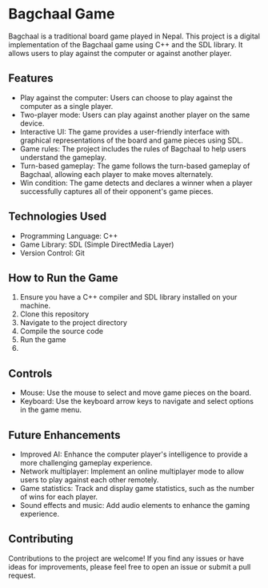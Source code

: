 # Bagchaal Game

Bagchaal is a traditional board game played in Nepal. This project is a digital implementation of the Bagchaal game using C++ and the SDL library. It allows users to play against the computer or against another player.

## Features

- Play against the computer: Users can choose to play against the computer as a single player.
- Two-player mode: Users can play against another player on the same device.
- Interactive UI: The game provides a user-friendly interface with graphical representations of the board and game pieces using SDL.
- Game rules: The project includes the rules of Bagchaal to help users understand the gameplay.
- Turn-based gameplay: The game follows the turn-based gameplay of Bagchaal, allowing each player to make moves alternately.
- Win condition: The game detects and declares a winner when a player successfully captures all of their opponent's game pieces.

## Technologies Used

- Programming Language: C++
- Game Library: SDL (Simple DirectMedia Layer)
- Version Control: Git

## How to Run the Game

1. Ensure you have a C++ compiler and SDL library installed on your machine.
2. Clone this repository
3. Navigate to the project directory
4. Compile the source code
5. Run the game
6. 
## Controls

- Mouse: Use the mouse to select and move game pieces on the board.
- Keyboard: Use the keyboard arrow keys to navigate and select options in the game menu.

## Future Enhancements

- Improved AI: Enhance the computer player's intelligence to provide a more challenging gameplay experience.
- Network multiplayer: Implement an online multiplayer mode to allow users to play against each other remotely.
- Game statistics: Track and display game statistics, such as the number of wins for each player.
- Sound effects and music: Add audio elements to enhance the gaming experience.

## Contributing

Contributions to the project are welcome! If you find any issues or have ideas for improvements, please feel free to open an issue or submit a pull request.





